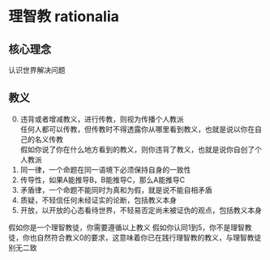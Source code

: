 # 理智教 rationalia

## 核心理念

认识世界解决问题

## 教义

0. 违背或者增减教义，进行传教，则视为传播个人教派  
   任何人都可以传教，但传教时不得透露你从哪里看到教义，也就是说以你在自己的名义传教  
   假如你说了你在什么地方看到的教义，则你违背了教义，也就是说你自创了个人教派  
1. 同一律，一个命题在同一语境下必须保持自身的一致性
2. 传导性，如果A能推导B，B能推导C，那么A能推导C
3. 矛盾律，一个命题不能同时为真和为假，就是说不能自相矛盾
4. 质疑，不轻信任何未经证实的论断，包括教义本身
5. 开放，以开放的心态看待世界，不轻易否定尚未被证伪的观点，包括教义本身

假如你是一个理智教徒，你需要遵循以上教义
假如你认同1到5，你不是理智教徒，你也自然符合教义0的要求，这意味着你已在践行理智教的教义，与理智教徒别无二致
